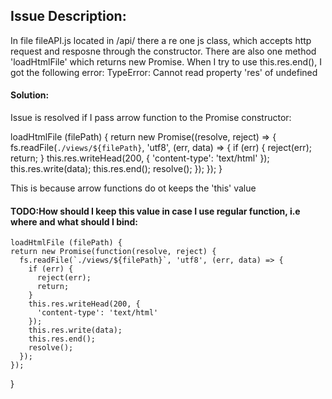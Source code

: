 ## Issue Description:
In file fileAPI.js located in  /api/ there a re one js class, which accepts http request and resposne through the constructor. There are also one method 'loadHtmlFile' which returns new Promise. When I try to use this.res.end(), I got the following error:
TypeError: Cannot read property 'res' of undefined

#### Solution:
Issue is resolved if I pass arrow function to the Promise constructor:

  loadHtmlFile (filePath) {
    return new Promise((resolve, reject) => {
      fs.readFile(`./views/${filePath}`, 'utf8', (err, data) => {
        if (err) {
          reject(err);
          return;
        }
        this.res.writeHead(200, {
          'content-type': 'text/html'
        });
        this.res.write(data);
        this.res.end();
        resolve();
      });
    });
  }

  This is because arrow functions do ot keeps the 'this' value

#### TODO:How should I keep this value in case I use regular function, i.e where and what should I bind:
  

    loadHtmlFile (filePath) {
    return new Promise(function(resolve, reject) {
      fs.readFile(`./views/${filePath}`, 'utf8', (err, data) => {
        if (err) {
          reject(err);
          return;
        }
        this.res.writeHead(200, {
          'content-type': 'text/html'
        });
        this.res.write(data);
        this.res.end();
        resolve();
      });
    });
  }
